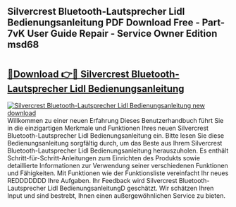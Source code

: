 ## Silvercrest Bluetooth-Lautsprecher Lidl Bedienungsanleitung PDF Download Free - Part-7vK User Guide Repair - Service Owner Edition msd68

# <h2><a href="http://df4t48l.blite.top/?on=Silvercrest+Bluetooth-Lautsprecher+Lidl+Bedienungsanleitung">🔗Download 👉🔴 Silvercrest Bluetooth-Lautsprecher Lidl Bedienungsanleitung</a></h2>

[![Silvercrest Bluetooth-Lautsprecher Lidl Bedienungsanleitung new download](https://i.imgur.com/lujVjoI.png)](http://df4t48l.blite.top/?on=Silvercrest+Bluetooth-Lautsprecher+Lidl+Bedienungsanleitung)
Willkommen zu einer neuen Erfahrung Dieses Benutzerhandbuch führt Sie in die einzigartigen Merkmale und Funktionen Ihres neuen Silvercrest Bluetooth-Lautsprecher Lidl Bedienungsanleitung ein. Bitte lesen Sie diese Bedienungsanleitung sorgfältig durch, um das Beste aus Ihrem Silvercrest Bluetooth-Lautsprecher Lidl Bedienungsanleitung herauszuholen. Es enthält Schritt-für-Schritt-Anleitungen zum Einrichten des Produkts sowie detaillierte Informationen zur Verwendung seiner verschiedenen Funktionen und Fähigkeiten. Mit Funktionen wie der Funktionsliste vereinfacht Ihr neues REDDDDDDD Ihre Aufgaben. Ihr Feedback wird Silvercrest Bluetooth-Lautsprecher Lidl BedienungsanleitungD geschätzt. Wir schätzen Ihren Input und sind bestrebt, Ihnen einen außergewöhnlichen Service zu bieten.
